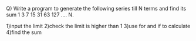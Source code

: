 Q) Write a program to generate the following series till N terms and find its sum
            1 3 7 15 31 63 127 …. N.
            
1)input the limit
2)check the limit is higher than 1
3)use for and if to calculate
4)find the sum
